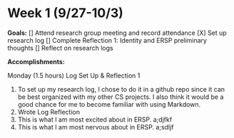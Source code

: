 # Week 1 (9/27-10/3)
**Goals:**
[] Attend research group meeting and record attendance
[X] Set up research log
[] Complete Reflection 1: Identity and ERSP preliminary thoughts
[] Reflect on research logs

**Accomplishments:**

Monday (1.5 hours) Log Set Up & Reflection 1
1. To set up my research log, I chose to do it in a github repo since it can be best organized with my other CS projects.  I also think it would be a good chance for me to become familiar with using Markdown.  
2. Wrote Log Reflection 
3. This is what I am most excited about in ERSP. 
a;djfkf
4. This is what I am most nervous about in ERSP. 
a;sdljf
